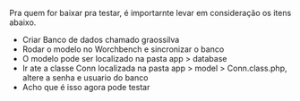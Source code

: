 Pra quem for baixar pra testar, é importarnte levar em consideração os itens abaixo.
- Criar Banco de dados chamado graossilva
- Rodar o modelo no Worchbench e sincronizar o banco
- O modelo pode ser localizado na pasta app > database
- Ir ate a classe Conn localizada na pasta app > model > Conn.class.php, altere a senha e usuario do banco
- Acho que é isso agora pode testar
